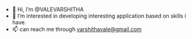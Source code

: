 - 👋 Hi, I’m @VALEVARSHITHA
- 👀 I’m interested in developing interesting application based on skills i have.
- 📫 can reach me through varshithavale@gmail.com
<!---
VARSHITHA114/VARSHITHA114 is a ✨ special ✨ repository because its `README.md` (this file) appears on your GitHub profile.
You can click the Preview link to take a look at your changes.
--->
